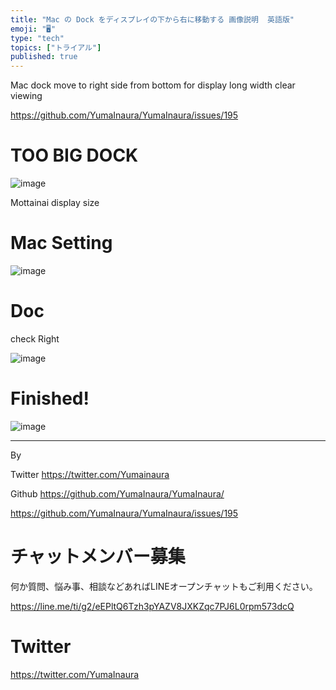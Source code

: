 ```yaml
---
title: "Mac の Dock をディスプレイの下から右に移動する 画像説明  英語版"
emoji: "🖥"
type: "tech"
topics: ["トライアル"]
published: true
---
```


Mac dock move to right side from bottom for display long width clear viewing

https://github.com/YumaInaura/YumaInaura/issues/195

# TOO BIG DOCK

![image](https://user-images.githubusercontent.com/13635059/50590846-ed136080-0ecf-11e9-8d03-96771de3bd2b.png)

Mottainai display size 

# Mac Setting

![image](https://user-images.githubusercontent.com/13635059/50590874-116f3d00-0ed0-11e9-9023-45fe03989f99.png)

# Doc

check Right

![image](https://user-images.githubusercontent.com/13635059/50590886-22b84980-0ed0-11e9-8e37-1bf7f60b5b9e.png)

# Finished!
![image](https://user-images.githubusercontent.com/13635059/50590892-28159400-0ed0-11e9-88b8-ffc0825549b6.png)

---

By 

Twitter https://twitter.com/Yumainaura

Github https://github.com/YumaInaura/YumaInaura/



https://github.com/YumaInaura/YumaInaura/issues/195








<!-- Update From Qiita API -->

# チャットメンバー募集


何か質問、悩み事、相談などあればLINEオープンチャットもご利用ください。

https://line.me/ti/g2/eEPltQ6Tzh3pYAZV8JXKZqc7PJ6L0rpm573dcQ





# Twitter


https://twitter.com/YumaInaura


<!-- Update From Qiita API -->


